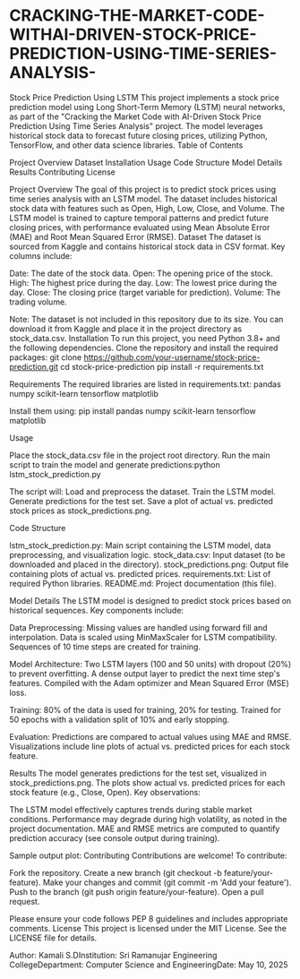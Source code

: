# CRACKING-THE-MARKET-CODE-WITHAI-DRIVEN-STOCK-PRICE-PREDICTION-USING-TIME-SERIES-ANALYSIS-
Stock Price Prediction Using LSTM
This project implements a stock price prediction model using Long Short-Term Memory (LSTM) neural networks, as part of the "Cracking the Market Code with AI-Driven Stock Price Prediction Using Time Series Analysis" project. The model leverages historical stock data to forecast future closing prices, utilizing Python, TensorFlow, and other data science libraries.
Table of Contents

Project Overview
Dataset
Installation
Usage
Code Structure
Model Details
Results
Contributing
License

Project Overview
The goal of this project is to predict stock prices using time series analysis with an LSTM model. The dataset includes historical stock data with features such as Open, High, Low, Close, and Volume. The LSTM model is trained to capture temporal patterns and predict future closing prices, with performance evaluated using Mean Absolute Error (MAE) and Root Mean Squared Error (RMSE).
Dataset
The dataset is sourced from Kaggle and contains historical stock data in CSV format. Key columns include:

Date: The date of the stock data.
Open: The opening price of the stock.
High: The highest price during the day.
Low: The lowest price during the day.
Close: The closing price (target variable for prediction).
Volume: The trading volume.

Note: The dataset is not included in this repository due to its size. You can download it from Kaggle and place it in the project directory as stock_data.csv.
Installation
To run this project, you need Python 3.8+ and the following dependencies. Clone the repository and install the required packages:
git clone https://github.com/your-username/stock-price-prediction.git
cd stock-price-prediction
pip install -r requirements.txt

Requirements
The required libraries are listed in requirements.txt:
pandas
numpy
scikit-learn
tensorflow
matplotlib

Install them using:
pip install pandas numpy scikit-learn tensorflow matplotlib

Usage

Place the stock_data.csv file in the project root directory.
Run the main script to train the model and generate predictions:python lstm_stock_prediction.py


The script will:
Load and preprocess the dataset.
Train the LSTM model.
Generate predictions for the test set.
Save a plot of actual vs. predicted stock prices as stock_predictions.png.



Code Structure

lstm_stock_prediction.py: Main script containing the LSTM model, data preprocessing, and visualization logic.
stock_data.csv: Input dataset (to be downloaded and placed in the directory).
stock_predictions.png: Output file containing plots of actual vs. predicted prices.
requirements.txt: List of required Python libraries.
README.md: Project documentation (this file).

Model Details
The LSTM model is designed to predict stock prices based on historical sequences. Key components include:

Data Preprocessing:
Missing values are handled using forward fill and interpolation.
Data is scaled using MinMaxScaler for LSTM compatibility.
Sequences of 10 time steps are created for training.


Model Architecture:
Two LSTM layers (100 and 50 units) with dropout (20%) to prevent overfitting.
A dense output layer to predict the next time step's features.
Compiled with the Adam optimizer and Mean Squared Error (MSE) loss.


Training:
80% of the data is used for training, 20% for testing.
Trained for 50 epochs with a validation split of 10% and early stopping.


Evaluation:
Predictions are compared to actual values using MAE and RMSE.
Visualizations include line plots of actual vs. predicted prices for each stock feature.



Results
The model generates predictions for the test set, visualized in stock_predictions.png. The plots show actual vs. predicted prices for each stock feature (e.g., Close, Open). Key observations:

The LSTM model effectively captures trends during stable market conditions.
Performance may degrade during high volatility, as noted in the project documentation.
MAE and RMSE metrics are computed to quantify prediction accuracy (see console output during training).

Sample output plot:
Contributing
Contributions are welcome! To contribute:

Fork the repository.
Create a new branch (git checkout -b feature/your-feature).
Make your changes and commit (git commit -m 'Add your feature').
Push to the branch (git push origin feature/your-feature).
Open a pull request.

Please ensure your code follows PEP 8 guidelines and includes appropriate comments.
License
This project is licensed under the MIT License. See the LICENSE file for details.

Author: Kamali S.DInstitution: Sri Ramanujar Engineering CollegeDepartment: Computer Science and EngineeringDate: May 10, 2025
